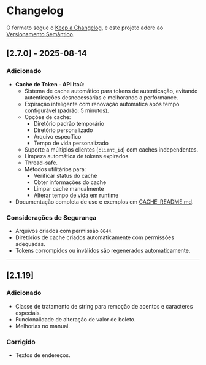 # Changelog

O formato segue o [Keep a Changelog](https://keepachangelog.com/), e este projeto adere ao [Versionamento Semântico](https://semver.org/lang/pt-BR/).

## [2.7.0] - 2025-08-14
### Adicionado
- **Cache de Token - API Itaú**:
  - Sistema de cache automático para tokens de autenticação, evitando autenticações desnecessárias e melhorando a performance.
  - Expiração inteligente com renovação automática após tempo configurável (padrão: 5 minutos).
  - Opções de cache:
    - Diretório padrão temporário
    - Diretório personalizado
    - Arquivo específico
    - Tempo de vida personalizado
  - Suporte a múltiplos clientes (`client_id`) com caches independentes.
  - Limpeza automática de tokens expirados.
  - Thread-safe.
  - Métodos utilitários para:
    - Verificar status do cache
    - Obter informações do cache
    - Limpar cache manualmente
    - Alterar tempo de vida em runtime
- Documentação completa de uso e exemplos em [CACHE_README.md](https://github.com/mastria/api-itau/blob/master/CACHE_README.md).

### Considerações de Segurança
- Arquivos criados com permissão `0644`.
- Diretórios de cache criados automaticamente com permissões adequadas.
- Tokens corrompidos ou inválidos são regenerados automaticamente.

---

## [2.1.19]
### Adicionado
- Classe de tratamento de string para remoção de acentos e caracteres especiais.
- Funcionalidade de alteração de valor de boleto.
- Melhorias no manual.

### Corrigido
- Textos de endereços.